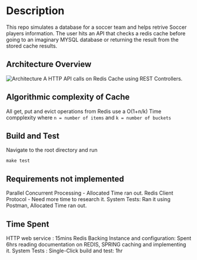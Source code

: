 # Description
This repo simulates a database for a soccer team and helps retrive Soccer players information. The user hits an API that checks a redis cache before going to an imaginary MYSQL database or returning the result from the stored cache results.

## Architecture Overview
![Architecture](images/Architecture.jpg)
A HTTP API calls on Redis Cache using REST Controllers. 
## Algorithmic complexity of Cache
All get, put and evict operations from Redis use a O(1+n/k) Time compplexity where `n = number of items` and `k = number of buckets`

## Build and Test
Navigate to the root directory and run
```
make test

```
## Requirements not implemented
Parallel Concurrent Processing - Allocated Time ran out.
Redis Client Protocol - Need more time to research it.
System Tests: Ran it using Postman, Allocated Time ran out.

## Time Spent
HTTP web service : 15mins
Redis Backing Instance and configuration: Spent 6hrs reading documentation on REDIS, SPRING caching and implementing it.
System Tests : 
Single-Click build and test: 1hr


